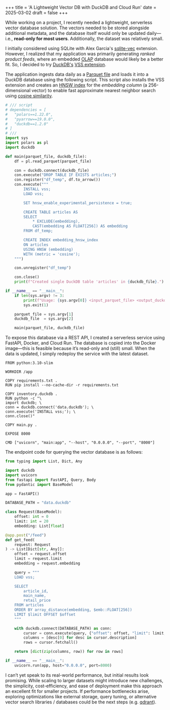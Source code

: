 +++
title = 'A Lightweight Vector DB with DuckDB and Cloud Run'
date = 2025-03-02
draft = false
+++

While working on a project, I recently needed a lightweight, serverless vector database solution. The vectors needed to be stored alongside additional metadata, and the database itself would only be updated daily—i.e., **read-only for most users**. Additionally, the dataset was relatively small.

I initially considered using SQLite with Alex Garcia's [sqlite-vec](https://github.com/asg017/sqlite-vec) extension. However, I realized that my application was primarily generating *ranked product feeds*, where an embedded [OLAP](https://en.wikipedia.org/wiki/Online_analytical_processing#:~:text=In%20computing%2C%20online%20analytical%20processing,online%20transaction%20processing%20(OLTP)) database would likely be a better fit. So, I decided to try [DuckDB's](https://duckdb.org/) [VSS extension](https://duckdb.org/docs/stable/extensions/vss.html).

The application ingests data daily as a [Parquet file](https://parquet.apache.org/) and loads it into a DuckDB database using the following script. This script also installs the VSS extension and creates an [HNSW index](https://en.wikipedia.org/wiki/Hierarchical_navigable_small_world) for the *embedding column* (a 256-dimensional vector) to enable fast approximate nearest neighbor search using [cosine similarity](https://en.wikipedia.org/wiki/Cosine_similarity).

```python
# /// script
# dependencies = [
#   "polars==1.22.0",
#   "pyarrow==19.0.0",
#   "duckdb==1.2.0"
# ]
# ///
import sys
import polars as pl
import duckdb

def main(parquet_file, duckdb_file):
    df = pl.read_parquet(parquet_file)

    con = duckdb.connect(duckdb_file)
    con.execute("DROP TABLE IF EXISTS articles;")
    con.register("df_temp", df.to_arrow())
    con.execute("""
        INSTALL vss;
        LOAD vss;

        SET hnsw_enable_experimental_persistence = true;

        CREATE TABLE articles AS
        SELECT
            * EXCLUDE(embedding),
            CAST(embedding AS FLOAT[256]) AS embedding
        FROM df_temp;

        CREATE INDEX embedding_hnsw_index
        ON articles
        USING HNSW (embedding)
        WITH (metric = 'cosine');
    """)

    con.unregister("df_temp")

    con.close()
    print(f"Created single DuckDB table 'articles' in {duckdb_file}.")

if __name__ == "__main__":
    if len(sys.argv) != 3:
        print(f"Usage: {sys.argv[0]} <input_parquet_file> <output_duckdb_file>")
        sys.exit(1)

    parquet_file = sys.argv[1]
    duckdb_file  = sys.argv[2]

    main(parquet_file, duckdb_file)
```

To expose this database via a REST API, I created a serverless service using FastAPI, Docker, and Cloud Run. The database is copied into the Docker image—this is feasible because it’s read-only and (still) small. When the data is updated, I simply redeploy the service with the latest dataset.

```docker
FROM python:3.10-slim

WORKDIR /app

COPY requirements.txt .
RUN pip install --no-cache-dir -r requirements.txt

COPY inventory.duckdb .
RUN python -c "\
import duckdb; \
conn = duckdb.connect('data.duckdb'); \
conn.execute('INSTALL vss;'); \
conn.close()"

COPY main.py .

EXPOSE 8000

CMD ["uvicorn", "main:app", "--host", "0.0.0.0", "--port", "8000"]
```

The endpoint code for querying the vector database is as follows:

```python
from typing import List, Dict, Any

import duckdb
import uvicorn
from fastapi import FastAPI, Query, Body
from pydantic import BaseModel

app = FastAPI()

DATABASE_PATH = "data.duckdb"

class Request(BaseModel):
    offset: int = 0
    limit: int = 20
    embedding: List[float]

@app.post("/feed")
def get_feed(
    request: Request
) -> List[Dict[str, Any]]:
    offset = request.offset
    limit = request.limit
    embedding = request.embedding

    query = """
    LOAD vss;

    SELECT
        article_id,
        main_name,
        retail_price
    FROM articles
    ORDER BY array_distance(embedding, $emb::FLOAT[256])
    LIMIT $limit OFFSET $offset
    """

    with duckdb.connect(DATABASE_PATH) as conn:
        cursor = conn.execute(query, {"offset": offset, "limit": limit, "emb": embedding})
        columns = [desc[0] for desc in cursor.description]
        rows = cursor.fetchall()

    return [dict(zip(columns, row)) for row in rows]

if __name__ == "__main__":
    uvicorn.run(app, host="0.0.0.0", port=8000)
```
I can’t yet speak to its real-world performance, but initial results look promising. While scaling to larger datasets might introduce new challenges, the simplicity, cost-efficiency, and ease of deployment make this approach an excellent fit for smaller projects. If performance bottlenecks arise, exploring optimizations like external storage, query tuning, or alternative vector search libraries / databases could be the next steps (e.g. [qdrant](https://qdrant.tech/)).

